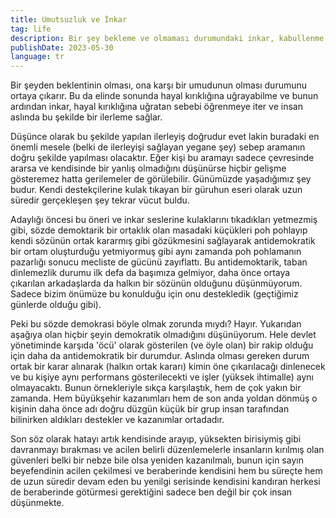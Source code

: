 ```yaml
---
title: Umutsuzluk ve İnkar
tag: life
description: Bir şey bekleme ve olmaması durumundaki inkar, kabullenme.
publishDate: 2023-05-30
language: tr
---
```


Bir şeyden beklentinin olması, ona karşı bir umudunun olması durumunu ortaya çıkarır. Bu da elinde sonunda hayal kırıklığına uğrayabilme ve bunun ardından inkar, hayal kırıklığına uğratan sebebi öğrenmeye iter ve insan aslında bu şekilde bir ilerleme sağlar.

Düşünce olarak bu şekilde yapılan ilerleyiş doğrudur evet lakin buradaki en önemli mesele (belki de ilerleyişi sağlayan yegane şey) sebep aramanın doğru şekilde yapılması olacaktır. Eğer kişi bu aramayı sadece çevresinde ararsa ve kendisinde bir yanlış olmadığını düşünürse hiçbir gelişme gösteremez hatta gerilemeler de görülebilir. Günümüzde yaşadığımız şey budur. Kendi destekçilerine kulak tıkayan bir güruhun eseri olarak uzun süredir gerçekleşen şey tekrar vücut buldu. 

Adaylığı öncesi bu öneri ve inkar seslerine kulaklarını tıkadıkları yetmezmiş gibi, sözde demoktarik bir ortaklık olan masadaki küçükleri poh pohlayıp kendi sözünün ortak kararmış gibi gözükmesini sağlayarak antidemokratik bir ortam oluşturduğu yetmiyormuş gibi aynı zamanda poh pohlamanın pazarlığı sonucu mecliste de gücünü zayıflattı. Bu antidemoktarik, taban dinlemezlik durumu ilk defa da başımıza gelmiyor, daha önce ortaya çıkarılan arkadaşlarda da halkın bir sözünün olduğunu düşünmüyorum. Sadece bizim önümüze bu konulduğu için onu destekledik (geçtiğimiz günlerde olduğu gibi).

Peki bu sözde demokrasi böyle olmak zorunda mıydı? Hayır. Yukarıdan aşağıya olan hiçbir şeyin demokratik olmadığını düşünüyorum. Hele devlet yönetiminde karşıda 'öcü' olarak gösterilen (ve öyle olan) bir rakip olduğu için daha da antidemokratik bir durumdur. Aslında olması gereken durum ortak bir karar alınarak (halkın ortak kararı) kimin öne çıkarılacağı dinlenecek ve bu kişiye aynı performans gösterilecekti ve işler (yüksek ihtimalle) aynı olmayacaktı. Bunun örnekleriyle sıkça karşılaştık, hem de çok yakın bir zamanda. Hem büyükşehir kazanımları hem de son anda yoldan dönmüş o kişinin daha önce adı doğru düzgün küçük bir grup insan tarafından bilinirken aldıkları destekler ve kazanımlar ortadadır.

Son söz olarak hatayı artık kendisinde arayıp, yüksekten birisiymiş gibi davranmayı bırakması ve acilen belirli düzenlemelerle insanların kırılmış olan güvenleri belki bir nebze bile olsa yeniden kazanılmalı, bunun için sayın beyefendinin acilen çekilmesi ve beraberinde kendisini hem bu süreçte hem de uzun süredir devam eden bu yenilgi serisinde kendisini kandıran herkesi de beraberinde götürmesi gerektiğini sadece ben değil bir çok insan düşünmekte.
